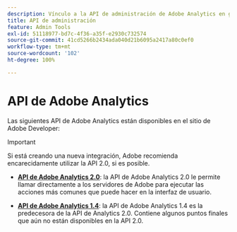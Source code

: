 ```yaml
---
description: Vínculo a la API de administración de Adobe Analytics en github.
title: API de administración
feature: Admin Tools
exl-id: 51118977-bd7c-4f36-a35f-e2930c732574
source-git-commit: 41cd5266b2434ada040d21b6095a2417a80c0ef0
workflow-type: tm+mt
source-wordcount: '102'
ht-degree: 100%

---
```


# API de Adobe Analytics

Las siguientes API de Adobe Analytics están disponibles en el sitio de Adobe Developer:

>[!IMPORTANT]
>
>Si está creando una nueva integración, Adobe recomienda encarecidamente utilizar la API 2.0, si es posible.


* [**API de Adobe Analytics 2.0**](https://developer.adobe.com/analytics-apis/docs/2.0/): la API de Adobe Analytics 2.0 le permite llamar directamente a los servidores de Adobe para ejecutar las acciones más comunes que puede hacer en la interfaz de usuario.

* [**API de Adobe Analytics 1.4**](https://developer.adobe.com/analytics-apis/docs/1.4/): la API de Adobe Analytics 1.4 es la predecesora de la API de Analytics 2.0. Contiene algunos puntos finales que aún no están disponibles en la API 2.0.
